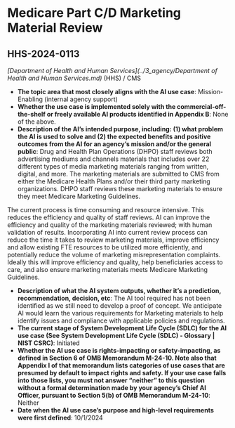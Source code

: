 # Medicare Part C/D Marketing Material Review
## HHS-2024-0113
_[Department of Health and Human Services](../3_agency/Department of Health and Human Services.md)_ (HHS) / CMS


+ **The topic area that most closely aligns with the AI use case**: Mission-Enabling (internal agency support)
+ **Whether the use case is implemented solely with the commercial-off-the-shelf or freely available AI products identified in Appendix B**: None of the above.
+ **Description of the AI’s intended purpose, including: (1) what problem the AI is used to solve and (2) the expected benefits and positive outcomes from the AI for an agency’s mission and/or the general public**: Drug and Health Plan Operations (DHPO) staff reviews both advertising mediums and channels materials that includes over 22  different types of media marketing materials ranging from written, digital, and more. The marketing materials are submitted to CMS from either the Medicare Health Plans and/or their third party marketing organizations. DHPO staff reviews these marketing materials to ensure they meet Medicare Marketing Guidelines. 

The current process is time consuming and resource intensive. This reduces the efficiency and quality of staff reviews. AI can improve the efficiency and quality of the marketing materials reviewed; with human validation of results. Incorporating AI into current review process can reduce the time it takes to review marketing materials, improve efficiency and allow existing FTE resources to be utilized more efficiently, and potentially reduce the volume of marketing misrepresentation complaints.  Ideally this will improve efficiency and quality, help beneficiaries access to care, and also ensure marketing materials meets Medicare Marketing Guidelines.
+ **Description of what the AI system outputs, whether it’s a prediction, recommendation, decision, etc**: The AI tool required has not been identified as we still need to develop a proof of concept.  We anticipate AI would learn the various requirements for Marketing materials to help identify issues and compliance with applicable policies and regulations.
+ **The current stage of System Development Life Cycle (SDLC) for the AI use case (See System Development Life Cycle (SDLC) - Glossary | NIST CSRC)**: Initiated
+ **Whether the AI use case is rights-impacting or safety-impacting, as defined in Section 6 of OMB Memorandum M-24-10. Note also that Appendix I of that memorandum lists categories of use cases that are presumed by default to impact rights and safety. If your use case falls into those lists, you must not answer “neither” to this question without a formal determination made by your agency’s Chief AI Officer, pursuant to Section 5(b) of OMB Memorandum M-24-10**: Neither
+ **Date when the AI use case’s purpose and high-level requirements were first defined**: 10/1/2024